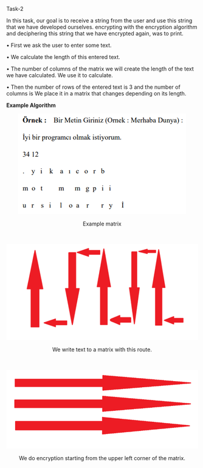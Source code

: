 Task-2

In this task, our goal is to receive a string from the user and use this string that we have developed ourselves.
encrypting with the encryption algorithm and deciphering this string that we have encrypted again,
was to print.

• First we ask the user to enter some text.

• We calculate the length of this entered text.

• The number of columns of the matrix we will create the length of the text we have calculated. We use it to calculate.

•  Then the number of rows of the entered text is 3 and the number of columns is
We place it in a matrix that changes depending on its length.

**Example Algorithm**


<p align="center">
  <img src="../images/task2_matrix.PNG" alt="Alt Text">
</p>
<p align="center">
Example matrix
</p><br>

<p align="center">
  <img src="../images/task2_algorithm_1.PNG" alt="Alt Text">
</p>
<p align="center">
We write text to a matrix with this route.
</p><br>

<p align="center">
  <img src="../images/task2_algorithm_2.PNG" alt="Alt Text">
</p>

<p align="center">
We do encryption starting from the upper left corner of the matrix.
</p><br>